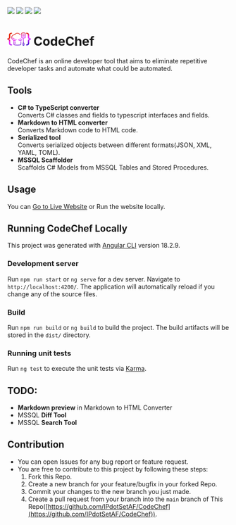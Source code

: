 
<p align=left>
    <img src="https://img.shields.io/github/v/release/IPdotSetAF/CodeChef"/>
    <img src="https://img.shields.io/github/release-date/IPdotSetAF/CodeChef"/>
    <img src="https://img.shields.io/github/last-commit/IPdotSetAF/CodeChef"/>
    <img src="https://img.shields.io/github/license/IPdotSetAF/CodeChef"/>
</p>

# <img src="public/code-chef.svg" height="30"> CodeChef

CodeChef is an online developer tool that aims to eliminate repetitive developer tasks and automate what could be automated.

## Tools
- **C# to TypeScript converter**<br/>Converts C# classes and fields to typescript interfaces and fields.
- **Markdown to HTML converter**<br/>Converts Markdown code to HTML code.
- **Serialized tool**<br/>Converts serialized objects between different formats(JSON, XML, YAML, TOML).
- **MSSQL Scaffolder**<br/>Scaffolds C# Models from MSSQL Tables and Stored Procedures.

## Usage

You can [Go to Live Website](https://codechef.ipdotsetaf.ir) or Run the website locally.

## Running CodeChef Locally

This project was generated with [Angular CLI](https://github.com/angular/angular-cli) version 18.2.9.

### Development server

Run `npm run start` or `ng serve` for a dev server. Navigate to `http://localhost:4200/`. The application will automatically reload if you change any of the source files.

### Build

Run `npm run build` or `ng build` to build the project. The build artifacts will be stored in the `dist/` directory.

### Running unit tests

Run `ng test` to execute the unit tests via [Karma](https://karma-runner.github.io).


## TODO:
- **Markdown preview** in Markdown to HTML Converter
- MSSQL **Diff Tool**
- MSSQL **Search Tool**

## Contribution
- You can open Issues for any bug report or feature request.
- You are free to contribute to this project by following these steps:
   1. Fork this Repo.
   2. Create a new branch for your feature/bugfix in your forked Repo.
   3. Commit your changes to the new branch you just made.
   4. Create a pull request from your branch into the `main` branch of This Repo([https://github.com/IPdotSetAF/CodeChef](https://github.com/IPdotSetAF/CodeChef)).
